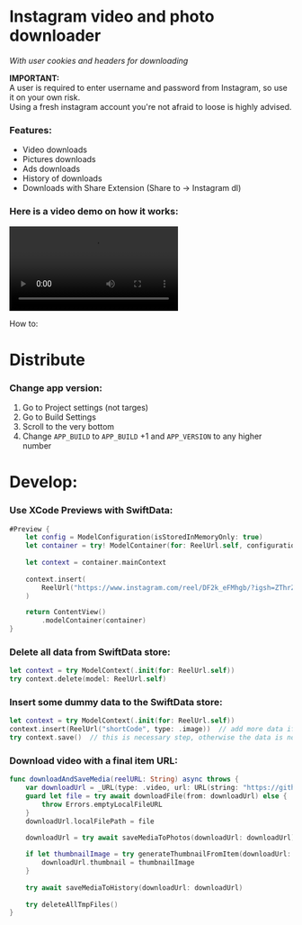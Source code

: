 # Instagram video and photo downloader
*With user cookies and headers for downloading*

**IMPORTANT:** <br>
A user is required to enter username and password from Instagram, so use it on your own risk. <br>
Using a fresh instagram account you're not afraid to loose is highly advised.

### Features:
- Video downloads
- Pictures downloads
- Ads downloads
- History of downloads
- Downloads with Share Extension (Share to -> Instagram dl)


### Here is a video demo on how it works:
<video src="https://github.com/user-attachments/assets/fda935e4-886e-4666-9bee-7e94debdf1ae" width="300" controls></video>

How to:

# Distribute

### Change app version:

1. Go to Project settings (not targes)
2. Go to Build Settings
3. Scroll to the very bottom
4. Change `APP_BUILD` to `APP_BUILD` +1 and `APP_VERSION` to any higher number

# Develop:

### Use XCode Previews with SwiftData:

```swift
#Preview {
    let config = ModelConfiguration(isStoredInMemoryOnly: true)
    let container = try! ModelContainer(for: ReelUrl.self, configurations: config)
    
    let context = container.mainContext
    
    context.insert(
        ReelUrl("https://www.instagram.com/reel/DF2k_eFMhgb/?igsh=ZThrZGtta3czcWt5", type: .video)
    )

    return ContentView()
        .modelContainer(container)
}
```

### Delete all data from SwiftData store:

```swift
let context = try ModelContext(.init(for: ReelUrl.self))
try context.delete(model: ReelUrl.self)
```

### Insert some dummy data to the SwiftData store:

```swift
let context = try ModelContext(.init(for: ReelUrl.self))
context.insert(ReelUrl("shortCode", type: .image))  // add more data if needed
try context.save()  // this is necessary step, otherwise the data is not saved
```

### Download video with a final item URL:

```swift
func downloadAndSaveMedia(reelURL: String) async throws {
    var downloadUrl = _URL(type: .video, url: URL(string: "https://github.com/user-attachments/assets/ef9b2c52-b98a-4346-a84e-d546c73a9deb")!)
    guard let file = try await downloadFile(from: downloadUrl) else {
        throw Errors.emptyLocalFileURL
    }
    downloadUrl.localFilePath = file
    
    downloadUrl = try await saveMediaToPhotos(downloadUrl: downloadUrl)

    if let thumbnailImage = try generateThumbnailFromItem(downloadUrl: downloadUrl) {
        downloadUrl.thumbnail = thumbnailImage
    }
    
    try await saveMediaToHistory(downloadUrl: downloadUrl)
    
    try deleteAllTmpFiles()
}
```